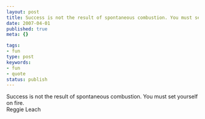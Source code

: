 ```yaml
---
layout: post
title: Success is not the result of spontaneous combustion. You must set yourself on fire.
date: 2007-04-01
published: true
meta: {}

tags:
- fun
type: post
keywords:
- fun
- quote
status: publish
---
```

Success is not the result of spontaneous combustion. You must set yourself on fire.<br />Reggie Leach
